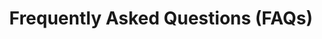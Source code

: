 ---
title: Frequently Asked Questions (FAQs)
permalink: "/faqs/"
summary: Answers to frequently asked questions about the CPC.
List:
- title: What is CPC?
  body: |-
    CPC is an acronym for Consumer Protection Council. CPC was established by Act no 66 of 1992 (now CPC Act Cap C25, LFN 2004) and commenced operations in 1999. CPC is an agency under the Federal Ministry of Industry, Trade and Investment (FMITI).
- title: Who is a consumer?
  body: |-
    Section 32 of the Consumer Protection Council Act defines a consumer as “an individual, who purchases, uses, maintains or disposes of products or services”.
- title: What kinds of complaint can I bring to CPC?
  body: |-
    CPC’s mandate allows it to intervene in any sector involving products and services. CPC defers to the sector specific regulators for resolution where appropriate. CPC does not handle criminal matters.
- title: How may I complain to CPC?
  body: |-
    Any person who uses products or services expects to get value from them. When this expectation is not met, it gives rise to complaints.

    In order for CPC to address a complaint, the complainant must have initially engaged the provider of services or products. If not satisfied, the complainant can then file a complaint with CPC. This may either be in hard copy and delivered to any of our offices or by soft copy through the website portal or email. Please see the tab “About Us” on the home page.

    You can also give CPC tips on practices against the welfare of consumers. This can be done through our hotlines 08056002020 and 08056003030.

    The complaint must clearly state the following:
    1. The party complained against, with the correct address
    2. The amount involved
    3. The expected redress 

    You should also attach proof of transaction and any other document to support your claim. 

    All these will help CPC with the process of redress, if a valid complaint is established. 
- title: What is the time frame within which a complaint must be made after a breach of a right?
  body: |-
    A complaint must be made to the provider of products or services and then to CPC as soon as possible, after the right has been breached, especially within the warranty period.
- title: After lodging my complaint, how soon do I expect to hear from CPC?
  body: |-
    If your complaint was received electronically, you should expect an immediate acknowledgement. If your complaint was received in hard copy, you should expect to get an acknowledgment within 2 working days.
- title: What does it cost to make complaint?
  body: |-
    It is completely free for a consumer to make a complaint.
- title: How long does it take to get redress for my complaint?
  body: |-
    A complaint could be resolved immediately or take much more time depending on the nature of the complaint. Complaints require a response from the provider of products and services which CPC will request for. Some require the intervention of other stakeholders such as sector regulators while others do not.  While CPC is committed to providing speedy redress to valid complaints, the provision of accurate information and documentation makes this easier and reduces the timelines. It takes anything between one (1) day and forty five days (45) days to get redress. However, some exceptions may exist beyond this timeframe.
- title: Can I still go to court in the event that I am dissatisfied with the redress I received from CPC?
  body: |-
    Whatever CPC does is without prejudice to the right of the consumer to go to court. In the event that the resolution offered by CPC does not satisfy the complainant, he/she may choose to proceed to court.
- title: Are there companies, organizations or persons that cannot be invited, summoned, ordered or prosecuted by the Council where consumer rights are abused?
  body: |-
    No, except they are exempted by relevant laws.
- title: What steps does CPC take to ensure compliance of its Summons and Orders?
  body: |-
    In a few cases where there is disobedience, these are referred to the Office of the Attorney General for prosecution under Sections 18 and 21 of the CPCA. These Sections provide for fines and/or imprisonment or both.
- title: Does CPC collaborate with Non-Governmental-Organizations (NGOs) to enhance its operations?
  body: |-
    Yes. The Council’s mandate allows it to encourage formation of voluntary consumer NGOs. It registers and collaborates with them in fighting against imperfections in the market place. NGOs are also deployed to sensitize consumers on their rights and responsibilities nationwide.
- title: How can I register an NGO with the Council?
  body: |-
    Step 1: Get the approved guidelines for registration of NGO from the Council.

    Step 2: Fill the registration form.

    Step 3: Pay the approved fee.
- title: What should I do if I find unwanted particles in my drink?
  body: |-
    Step 1: Complain to the seller of the drink. 

    Step 2: If not satisfied, complain to the manufacturer via their contacts on the package of the drink.

    Step 3: if not satisfied, complain to CPC. 
- title: How can I register a sales promotion?
  body: |-
    Step 1. Download the sales promotion form from the Council’s website and fill it as required.

    Step 2. Attach all required documentation to support the application.

    Step 3. Submit the terms and conditions guiding the promotion no later than 21 days before the commencement date of the draw.  
    
    Please note that the Council may grant provisional approval, where it is satisfied that the promotion is: 
    1. Legal, decent, honest and faithful 
    2. Not designed to abuse consumers’ trust or exploit their lack of knowledge or experience or mislead by ambiguity, exaggeration, omission or otherwise.

    Please refer to the tab For Businesses to receive further information.
- title: What differentiates CPC from National Agency for Food & Drug Administration & Control (NAFDAC), Standards Organisation of Nigeria (SON) and other sector regulators? 
  body: |-
    NAFDAC is a sector specific regulator for food, drugs, cosmetics, medical devices, chemicals and packaged water.

    SON is the body vested with the responsibility of standardizing and regulating the quality of all products in Nigeria. 

    CPC is the foremost regulatory agency of the Federal Government, statutorily empowered to provide speedy redress to consumer complaints. Put succinctly, CPC stands on the demand side of the economy, while sector regulators operate from the supply side. 
- title: How does CPC relate with the other sector regulators?
  body: |-
    CPC works in close collaboration with the standards body (SON) and sector regulators, such as NAFDAC, NCC, CBN, NCAA, NERC etc.  CPC enforces the standards and regulations set by these bodies.
- title: What is the difference between Public Complaints Commission (PCC) and CPC?
  body: |-
    Public Complaints Commission provides impartial investigation on behalf of complainants as a result of the action and/or inaction of government agencies or companies, while CPC provides speedy redress to consumers of products and services whose rights have been breached.
- title: Does CPC have the mandate to issue Summons to a government agency?
  body: |-
    Yes, if the government agency is providing a product or service that the consumer pays for.
- title: How does CPC assess the quality of products in the markets?
  body: |-
    CPC has laboratories and also uses third party laboratories to carry out routine laboratory tests of quality of products in the market. Results from these tests are compared with the requirements of the Nigerian Industrial Standards or other relevant international standards to check for conformity. Any product that does not conform is regarded as substandard and removed from the market.
layout: page
show_on_about: true
---
